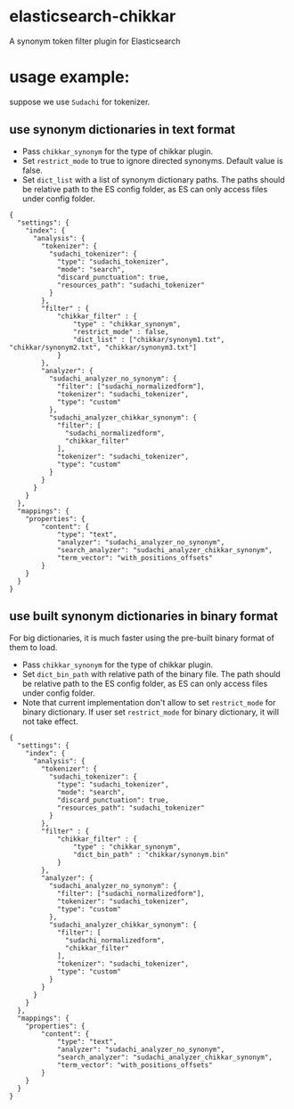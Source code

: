 # elasticsearch-chikkar
A synonym token filter plugin for Elasticsearch

# usage example:
suppose we use `Sudachi` for tokenizer.

## use synonym dictionaries in text format

* Pass `chikkar_synonym` for the type of chikkar plugin.
* Set `restrict_mode` to true to ignore directed synonyms. Default value is false.
* Set `dict_list` with a list of synonym dictionary paths. The paths should be relative path to the ES config folder, as ES can only access files under config folder.

```
{
  "settings": {
    "index": {
      "analysis": {
        "tokenizer": {
          "sudachi_tokenizer": {
            "type": "sudachi_tokenizer",
            "mode": "search",
            "discard_punctuation": true,
            "resources_path": "sudachi_tokenizer"
          }
        },
        "filter" : {
            "chikkar_filter" : {
                "type" : "chikkar_synonym",
                "restrict_mode" : false,
                "dict_list" : ["chikkar/synonym1.txt", "chikkar/synonym2.txt", "chikkar/synonym3.txt"]
            }
        },
        "analyzer": {
          "sudachi_analyzer_no_synonym": {
            "filter": ["sudachi_normalizedform"],
            "tokenizer": "sudachi_tokenizer",
            "type": "custom"
          },
          "sudachi_analyzer_chikkar_synonym": {
            "filter": [
              "sudachi_normalizedform",
              "chikkar_filter"
            ],
            "tokenizer": "sudachi_tokenizer",
            "type": "custom"
          }
        }
      }
    }
  },
  "mappings": {
    "properties": {
        "content": {
            "type": "text",
            "analyzer": "sudachi_analyzer_no_synonym",
            "search_analyzer": "sudachi_analyzer_chikkar_synonym",
            "term_vector": "with_positions_offsets"
        }
    }
  }
}
```

## use built synonym dictionaries in binary format

For big dictionaries, it is much faster using the pre-built binary format of them to load.

* Pass `chikkar_synonym` for the type of chikkar plugin.
* Set `dict_bin_path` with relative path of the binary file. The path should be relative path to the ES config folder, as ES can only access files under config folder.
* Note that current implementation don't allow to set `restrict_mode` for binary dictionary. If user set `restrict_mode` for binary dictionary, it will not take effect.

```
{
  "settings": {
    "index": {
      "analysis": {
        "tokenizer": {
          "sudachi_tokenizer": {
            "type": "sudachi_tokenizer",
            "mode": "search",
            "discard_punctuation": true,
            "resources_path": "sudachi_tokenizer"
          }
        },
        "filter" : {
            "chikkar_filter" : {
                "type" : "chikkar_synonym",
                "dict_bin_path" : "chikkar/synonym.bin"
            }
        },
        "analyzer": {
          "sudachi_analyzer_no_synonym": {
            "filter": ["sudachi_normalizedform"],
            "tokenizer": "sudachi_tokenizer",
            "type": "custom"
          },
          "sudachi_analyzer_chikkar_synonym": {
            "filter": [
              "sudachi_normalizedform",
              "chikkar_filter"
            ],
            "tokenizer": "sudachi_tokenizer",
            "type": "custom"
          }
        }
      }
    }
  },
  "mappings": {
    "properties": {
        "content": {
            "type": "text",
            "analyzer": "sudachi_analyzer_no_synonym",
            "search_analyzer": "sudachi_analyzer_chikkar_synonym",
            "term_vector": "with_positions_offsets"
        }
    }
  }
}
```
